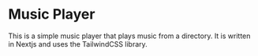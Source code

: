 # Music Player

This is a simple music player that plays music from a directory. It is written in  Nextjs and uses the TailwindCSS library.